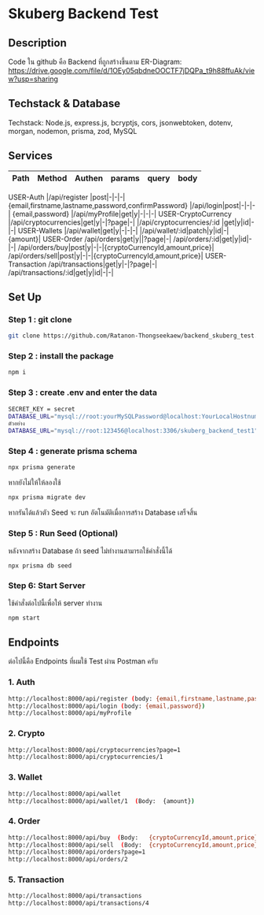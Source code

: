 # Skuberg Backend Test

## Description 
Code ใน github คือ Backend ที่ถูกสร้างขึ้นตาม ER-Diagram: https://drive.google.com/file/d/1OEy05qbdneOOCTF7jDQPa_t9h88ffuAk/view?usp=sharing
## Techstack & Database
Techstack: Node.js, express.js, bcryptjs, cors, jsonwebtoken, dotenv, morgan, nodemon, prisma, zod, MySQL
## Services
| Path | Method | Authen | params | query | body |  
|:--|:--|:--|:--|:--  |:--
USER-Auth 
|/api/register |post|-|-|-| {email,firstname,lastname,password,confirmPassword}
|/api/login|post|-|-|-| {email,password}
|/api/myProfile|get|y|-|-|-|
USER-CryptoCurrency
|/api/cryptocurrencies|get|y|-|?page|-|
|/api/cryptocurrencies/:id |get|y|id|-|-|
USER-Wallets
|/api/wallet|get|y|-|-|-|
|/api/wallet/:id|patch|y|id|-|{amount}|
USER-Order
/api/orders|get|y||?page|-|
/api/orders/:id|get|y|id|-|-|
/api/orders/buy|post|y|-|-|{cryptoCurrencyId,amount,price}|
/api/orders/sell|post|y|-|-|{cryptoCurrencyId,amount,price}|
USER-Transaction
/api/transactions|get|y|-|?page|-|
/api/transactions/:id|get|y|id|-|-|

## Set Up

### Step 1 : git clone

```bash
git clone https://github.com/Ratanon-Thongseekaew/backend_skuberg_test.git
```

### Step 2 : install the package

```bash
npm i 
```

### Step 3 : create .env and enter the data 
```bash
SECRET_KEY = secret
DATABASE_URL="mysql://root:yourMySQLPassword@localhost:YourLocalHostnumber/YourDatabaseName"
ตัวอย่าง
DATABASE_URL="mysql://root:123456@localhost:3306/skuberg_backend_test1"
```

### Step 4 : generate prisma schema 

```bash
npx prisma generate
```

หากยังไม่ให้ให้ลองใช้
```bash
npx prisma migrate dev
```
หากรันได้แล้วตัว Seed จะ run อัตโนมัติเมื่อการสร้าง Database เสร็จสิ้น 

### Step 5 : Run Seed (Optional)

หลังจากสร้าง Database ถ้า seed ไม่ทำงานสามารถใช้คำสั่งนี้ได้ 

```bash
npx prisma db seed
```

### Step 6: Start Server 

ใช้คำสั่งต่อไปนี้เพื่อให้ server ทำงาน

```bash
npm start
```
## Endpoints 

ต่อไปนี้คือ Endpoints ที่ผมใช้ Test ผ่าน Postman ครับ 

### 1. Auth

```bash
http://localhost:8000/api/register (body: {email,firstname,lastname,password,confirmPassword})
http://localhost:8000/api/login (body: {email,password})
http://localhost:8000/api/myProfile
```
### 2. Crypto

```bash
http://localhost:8000/api/cryptocurrencies?page=1
http://localhost:8000/api/cryptocurrencies/1
```

### 3. Wallet

```bash
http://localhost:8000/api/wallet
http://localhost:8000/api/wallet/1  (Body:	{amount})
```

### 4. Order

```bash 
http://localhost:8000/api/buy  (Body:	{cryptoCurrencyId,amount,price})
http://localhost:8000/api/sell  (Body:	{cryptoCurrencyId,amount,price})
http://localhost:8000/api/orders?page=1
http://localhost:8000/api/orders/2
```

### 5. Transaction

```bash
http://localhost:8000/api/transactions
http://localhost:8000/api/transactions/4
```